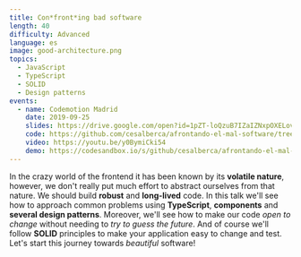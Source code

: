 ```yaml
---
title: Con*front*ing bad software
length: 40
difficulty: Advanced
language: es
image: good-architecture.png
topics:
  - JavaScript
  - TypeScript
  - SOLID
  - Design patterns
events:
  - name: Codemotion Madrid
    date: 2019-09-25
    slides: https://drive.google.com/open?id=1pZT-loQzuB7IZaIZNxpOXELovCLdnFAxws6B2-A0DeE
    code: https://github.com/cesalberca/afrontando-el-mal-software/tree/2019-codemotion-madrid
    video: https://youtu.be/y0BymiCki54
    demo: https://codesandbox.io/s/github/cesalberca/afrontando-el-mal-software
---
```


In the crazy world of the frontend it has been known by its **volatile nature**, however, we don't really put much effort to abstract ourselves from that nature. We should build **robust** and **long-lived** code. In this talk we'll see how to approach common problems using **TypeScript**, **components** and **several design patterns**. Moreover, we'll see how to make our code _open to change_ without needing to _try to guess the future_. And of course we'll follow **SOLID** principles to make your application easy to change and test. Let's start this journey towards _beautiful_ software!
